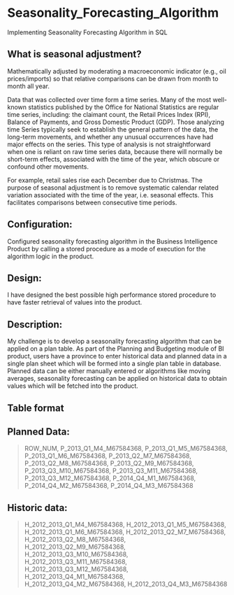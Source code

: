 # Seasonality_Forecasting_Algorithm
Implementing Seasonality Forecasting Algorithm in SQL

## What is seasonal adjustment?

Mathematically adjusted by moderating a macroeconomic indicator (e.g., oil prices/imports) so that relative comparisons can be drawn from month to month all year.

Data that was collected over time form a time series. Many of the most well-known statistics published by the Office for National Statistics are regular time series, including: the claimant count, the Retail Prices Index (RPI), Balance of Payments, and Gross Domestic Product (GDP). Those analyzing time Series typically seek to establish the general pattern of the data, the long-term movements, and whether any unusual occurrences have had major effects on the series. This type of analysis is not straightforward when one is reliant on raw time series data, because there will normally be short-term effects, associated with the time of the year, which obscure or confound other movements.

For example, retail sales rise each December due to Christmas. The purpose of seasonal adjustment is to remove systematic calendar related variation associated with the time of the year, i.e. seasonal effects. This facilitates comparisons between consecutive time periods.  

## Configuration:
Configured seasonality forecasting algorithm in the Business Intelligence Product by calling a stored procedure as a mode of execution for the algorithm logic in the product.

## Design:
I have designed the best possible high performance stored procedure to have faster retrieval of values into the product.

## Description:
My challenge is to develop a seasonality forecasting algorithm that can be applied on a plan table.
As part of the Planning and Budgeting module of BI product, users have a province to enter historical data and planned data in a single plan sheet which will be formed into a single plan table in database.
Planned data can be either manually entered or algorithms like moving averages, seasonality forecasting can be applied on historical data to obtain values which will be fetched into the product.

## Table format

## Planned Data:

>ROW_NUM,
P_2013_Q1_M4_M67584368,
P_2013_Q1_M5_M67584368,
P_2013_Q1_M6_M67584368,
P_2013_Q2_M7_M67584368,
P_2013_Q2_M8_M67584368,
P_2013_Q2_M9_M67584368,
P_2013_Q3_M10_M67584368,
P_2013_Q3_M11_M67584368,
P_2013_Q3_M12_M67584368,
P_2014_Q4_M1_M67584368,
P_2014_Q4_M2_M67584368,
P_2014_Q4_M3_M67584368

## Historic data:

>H_2012_2013_Q1_M4_M67584368,
H_2012_2013_Q1_M5_M67584368,
H_2012_2013_Q1_M6_M67584368,
H_2012_2013_Q2_M7_M67584368,
H_2012_2013_Q2_M8_M67584368,
H_2012_2013_Q2_M9_M67584368,
H_2012_2013_Q3_M10_M67584368,
H_2012_2013_Q3_M11_M67584368,
H_2012_2013_Q3_M12_M67584368,
H_2012_2013_Q4_M1_M67584368,
H_2012_2013_Q4_M2_M67584368,
H_2012_2013_Q4_M3_M67584368
